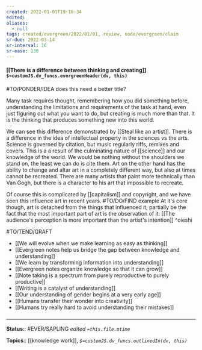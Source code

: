 ```yaml
---
created: 2022-01-01T19:18:34 
edited: 
aliases:
  - null
tags: created/evergreen/2022/01/01, review, node/evergreen/claim
sr-due: 2022-03-14
sr-interval: 16
sr-ease: 130
---
```


#### [[There is a difference between thinking and creating]] `$=customJS.dv_funcs.evergreenHeader(dv, this)`

#TO/PONDER/IDEA does this need a better title?

Many task requires thought, remembering how you did something before, understanding the limitations and requirements of the task at hand, even just figuring out what you want to do, but creating is much more than that. It is the thinking that produces something new into this world.

We can see this difference demonstrated by [[Steal like an artist]]. There is a difference in the idea of intellectual property in the sciences vs the arts. Science is governed by citation, but music regularly riffs, remixes and covers. This is a a result of the culminating nature of [[science]] and our knowledge of the world. We would be nothing without the shoulders we stand on, the least we can do is cite them. Art on the other hand has the ability to change and altar art in a completely different way, but also at times cannot be recreated. There are many artists that paint more technically than Van Gogh, but there is a character to his art that impossible to recreate. 

Of course this is complicated by [[capitalism]] and copyright, and we have seen this influence art in recent years. #TO/DO/FIND example
At it's core though, art is detached from the things that influenced it, partially be the fact that the most important part of art is the observation of it: [[The audience's perception is more important than the artist's intention]] ^oieshi

#TO/TEND/GRAFT 
 - [[We will evolve when we make learning as easy as thinking]]
 - [[Evergreen notes help us bridge the gap between knowledge and understanding]]
 - [[We learn by transforming information into understanding]]
 - [[Evergreen notes organize knowledge so that it can grow]]
 - [[Note taking is a spectrum from purely reproductive to purely productive]]
 - [[Writing is a catalyst of understanding]]
 - [[Our understanding of gender begins at a very early age]]
 - [[Humans transfer their wonder into creativity]]
 - [[Humans try really hard to avoid understanding their mistakes]]

### <hr class="footnote"/>

**Status**:: #EVER/SAPLING 
*edited `=this.file.mtime`*

**Topics**:: [[knowledge work]],
*`$=customJS.dv_funcs.outlinedIn(dv, this)`*

